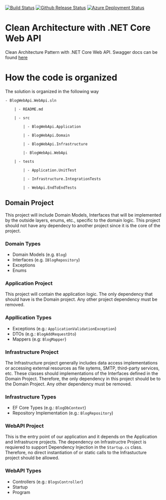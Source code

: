 [![Build Status](https://hack3rlife.visualstudio.com/Github/_apis/build/status/hack3rlife.cleanarchitecture-blog-azure?branchName=main)](https://hack3rlife.visualstudio.com/Github/_build/latest?definitionId=5&branchName=main)
[![Github Release Status](https://hack3rlife.visualstudio.com/Github/_apis/build/status/hack3rlife.cleanarchitecture-blog-azure?branchName=main&label=Github-Release)](https://hack3rlife.visualstudio.com/Github/_build/latest?definitionId=5&branchName=main)
[![Azure Deployment Status](https://hack3rlife.visualstudio.com/Github/_apis/build/status/hack3rlife.cleanarchitecture-blog-azure?branchName=main&label=Azure-Deployment)](https://hack3rlife.visualstudio.com/Github/_build/latest?definitionId=5&branchName=main)

# Clean Architecture with .NET Core Web API 
Clean Architecture Pattern with .NET Core Web API.  Swagger docs can be found [here](http://webapiblog.azurewebsites.net/index.html)

# How the code is organized
The solution is organized in the following way

    - BlogWebApi.WebApi.sln

        | - README.md

        | - src

            | - BlogWebApi.Application

            | - BlogWebApi.Domain

            | - BlogWebApi.Infrastructure

            |- BlogWebApi.WebApi

        | - tests

            | - Application.UnitTest

            | - Infrastructure.IntegrationTests

            | - WebApi.EndToEndTests


## Domain Project
This project will include Domain Models, Interfaces that will be implemented by the outside layers, enums, etc., specific to the domain logic.  This project should not have any dependecy to another project since it is the core of the project.

### Domain Types
* Domain Models (e.g. `Blog`)
* Interfaces (e.g. `IBlogRepository`)
* Exceptions
* Enums

### Application Project
This project will contain the application logic. The only dependency that should have is the Domain project. Any other project dependency must be removed.

### Appllication Types
* Exceptions (e.g.: `ApplicationValidationException`)
* DTOs (e.g.: `BlogAddRequestDto`)
* Mappers (e.g: `BlogMapper`)

### Infrastructure Project
The Infrastructure project generally includes data access implementations or accessing external resources as file sytems, SMTP, third-party services, etc.  These classes should implementations of the Interfaces defined in the Domain Project.  Therefore, the only dependency in this project should be to the Domain Project.  Any other dependency must be removed.

### Infrastructure Types
* EF Core Types (e.g.: `BlogDbContext`) 
* Repository Implementation (e.g.: `BlogRepository`)

### WebAPI Project
This is the entry point of our application and it depends on the Application and Infrastrucre projects.  The dependency on Infrastructre Project is requiered to support Dependency Injection in the `Startup.cs` class.  Therefore, no direct instantiation of or static calls to the Infrastucture project should be allowed.

### WebAPI Types
* Controllers (e.g.: `BlogsController`)
* Startup
* Program 